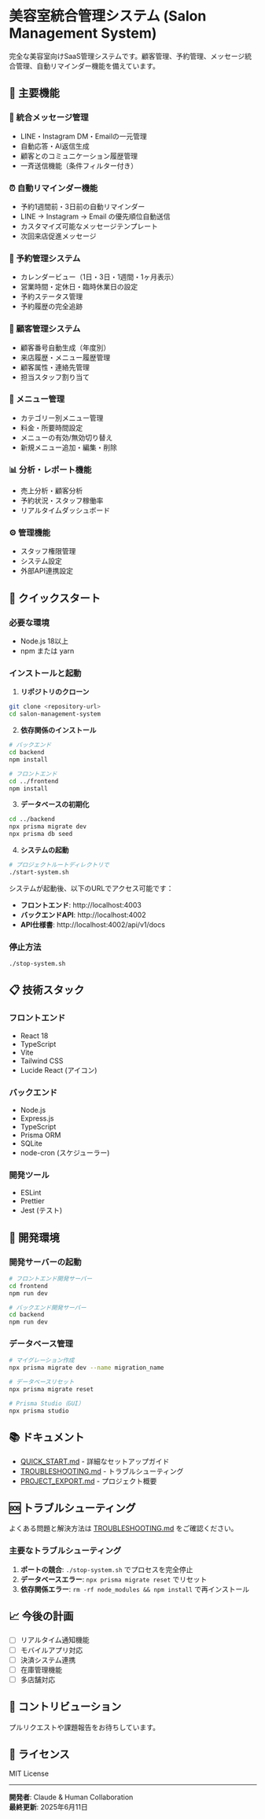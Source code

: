# 美容室統合管理システム (Salon Management System)

完全な美容室向けSaaS管理システムです。顧客管理、予約管理、メッセージ統合管理、自動リマインダー機能を備えています。

## 🌟 主要機能

### 📱 統合メッセージ管理
- LINE・Instagram DM・Emailの一元管理
- 自動応答・AI返信生成
- 顧客とのコミュニケーション履歴管理
- 一斉送信機能（条件フィルター付き）

### ⏰ 自動リマインダー機能
- 予約1週間前・3日前の自動リマインダー
- LINE → Instagram → Email の優先順位自動送信
- カスタマイズ可能なメッセージテンプレート
- 次回来店促進メッセージ

### 📅 予約管理システム
- カレンダービュー（1日・3日・1週間・1ヶ月表示）
- 営業時間・定休日・臨時休業日の設定
- 予約ステータス管理
- 予約履歴の完全追跡

### 👥 顧客管理システム
- 顧客番号自動生成（年度別）
- 来店履歴・メニュー履歴管理
- 顧客属性・連絡先管理
- 担当スタッフ割り当て

### 🔧 メニュー管理
- カテゴリー別メニュー管理
- 料金・所要時間設定
- メニューの有効/無効切り替え
- 新規メニュー追加・編集・削除

### 📊 分析・レポート機能
- 売上分析・顧客分析
- 予約状況・スタッフ稼働率
- リアルタイムダッシュボード

### ⚙️ 管理機能
- スタッフ権限管理
- システム設定
- 外部API連携設定

## 🚀 クイックスタート

### 必要な環境
- Node.js 18以上
- npm または yarn

### インストールと起動

1. **リポジトリのクローン**
```bash
git clone <repository-url>
cd salon-management-system
```

2. **依存関係のインストール**
```bash
# バックエンド
cd backend
npm install

# フロントエンド
cd ../frontend
npm install
```

3. **データベースの初期化**
```bash
cd ../backend
npx prisma migrate dev
npx prisma db seed
```

4. **システムの起動**
```bash
# プロジェクトルートディレクトリで
./start-system.sh
```

システムが起動後、以下のURLでアクセス可能です：
- **フロントエンド**: http://localhost:4003
- **バックエンドAPI**: http://localhost:4002
- **API仕様書**: http://localhost:4002/api/v1/docs

### 停止方法
```bash
./stop-system.sh
```

## 📋 技術スタック

### フロントエンド
- React 18
- TypeScript
- Vite
- Tailwind CSS
- Lucide React (アイコン)

### バックエンド
- Node.js
- Express.js
- TypeScript
- Prisma ORM
- SQLite
- node-cron (スケジューラー)

### 開発ツール
- ESLint
- Prettier
- Jest (テスト)

## 🔧 開発環境

### 開発サーバーの起動
```bash
# フロントエンド開発サーバー
cd frontend
npm run dev

# バックエンド開発サーバー
cd backend
npm run dev
```

### データベース管理
```bash
# マイグレーション作成
npx prisma migrate dev --name migration_name

# データベースリセット
npx prisma migrate reset

# Prisma Studio（GUI）
npx prisma studio
```

## 📚 ドキュメント

- [QUICK_START.md](./QUICK_START.md) - 詳細なセットアップガイド
- [TROUBLESHOOTING.md](./TROUBLESHOOTING.md) - トラブルシューティング
- [PROJECT_EXPORT.md](./PROJECT_EXPORT.md) - プロジェクト概要

## 🆘 トラブルシューティング

よくある問題と解決方法は [TROUBLESHOOTING.md](./TROUBLESHOOTING.md) をご確認ください。

### 主要なトラブルシューティング
1. **ポートの競合**: `./stop-system.sh` でプロセスを完全停止
2. **データベースエラー**: `npx prisma migrate reset` でリセット
3. **依存関係エラー**: `rm -rf node_modules && npm install` で再インストール

## 📈 今後の計画

- [ ] リアルタイム通知機能
- [ ] モバイルアプリ対応
- [ ] 決済システム連携
- [ ] 在庫管理機能
- [ ] 多店舗対応

## 🤝 コントリビューション

プルリクエストや課題報告をお待ちしています。

## 📄 ライセンス

MIT License

---

**開発者**: Claude & Human Collaboration  
**最終更新**: 2025年6月11日